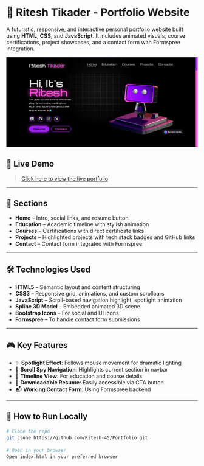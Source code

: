 # 💼 Ritesh Tikader - Portfolio Website

A futuristic, responsive, and interactive personal portfolio website built using **HTML**, **CSS**, and **JavaScript**. It includes animated visuals, course certifications, project showcases, and a contact form with Formspree integration.

![screenshot](images/ss.png)

## 🚀 Live Demo

> [Click here to view the live portfolio](https://ritesh-tikader.netlify.app)

---

## 📌 Sections

* **Home** – Intro, social links, and resume button
* **Education** – Academic timeline with stylish animation
* **Courses** – Certifications with direct certificate links
* **Projects** – Highlighted projects with tech stack badges and GitHub links
* **Contact** – Contact form integrated with Formspree

---

## 🛠️ Technologies Used

* **HTML5** – Semantic layout and content structuring
* **CSS3** – Responsive grid, animations, and custom scrollbars
* **JavaScript** – Scroll-based navigation highlight, spotlight animation
* **Spline 3D Model** – Embedded animated 3D scene
* **Bootstrap Icons** – For social and UI icons
* **Formspree** – To handle contact form submissions

---

## 🎮 Key Features

* ✨ **Spotlight Effect**: Follows mouse movement for dramatic lighting
* 🧠 **Scroll Spy Navigation**: Highlights current section in navbar
* 📜 **Timeline View**: For education and course details
* 📄 **Downloadable Resume**: Easily accessible via CTA button
* 📬 **Working Contact Form**: Using Formspree backend

---

## 📂 How to Run Locally

```bash
# Clone the repo
git clone https://github.com/Ritesh-45/Portfolio.git

# Open in your browser
Open index.html in your preferred browser
```
